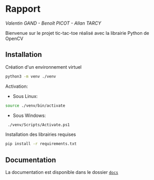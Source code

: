 # Rapport

*Valentin GAND - Benoît PICOT - Allan TARCY*

Bienvenue sur le projet tic-tac-toe réalisé avec la librairie Python de OpenCV

## Installation

Création d'un environnement virtuel

```sh
python3 -m venv ./venv
```

Activation:

- Sous Linux:

```sh
source ./venv/bin/activate
```

- Sous Windows:

```bash
 ./venv/Scripts/Activate.ps1
```

Installation des librairies requises

```sh
pip install -r requirements.txt
```

## Documentation

La documentation est disponible dans le dossier [`docs`](docs\rapport.pdf)

